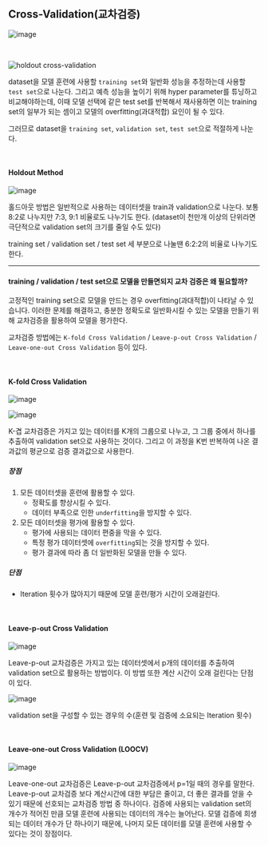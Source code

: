 ## Cross-Validation(교차검증)

![image](https://user-images.githubusercontent.com/64063767/108304413-55764680-71eb-11eb-83ac-ce2b593fcfdb.png)

<br/>

![holdout cross-validation](https://t1.daumcdn.net/cfile/tistory/994042405E24E8081C)

dataset을 모델 훈련에 사용할 `training set`와 일반화 성능을 추정하는데 사용할 `test set`으로 나눈다. 그리고 예측 성능을 높이기 위해 hyper parameter를 튜닝하고 비교해야하는데, 이때 모델 선택에 같은 test set를 반복해서 재사용하면 이는 training set의 일부가 되는 셈이고 모델의 overfitting(과대적합) 요인이 될 수 있다.

그러므로 dataset을 `training set`, `validation set`, `test set`으로 적절하게 나눈다.

<br/>

#### Holdout Method

![image](https://user-images.githubusercontent.com/64063767/108305117-b6eae500-71ec-11eb-9154-5984c29f2215.png)

홀드아웃 방법은 일반적으로 사용하는 데이터셋을 train과 validation으로 나눈다. 보통 8:2로 나누지만 7:3, 9:1 비율로도 나누기도 한다. (dataset이 천만개 이상의 단위라면 극단적으로 validation set의 크기를 줄일 수도 있다)

training set / validation set / test set 세 부분으로 나눌땐 6:2:2의 비율로 나누기도 한다.

<hr/>

#### training / validation / test set으로 모델을 만들면되지 교차 검증은 왜 필요할까?

고정적인 training set으로 모델을 만드는 경우 overfitting(과대적합)이 나타날 수 있습니다. 이러한 문제를 해결하고, 충분한 정확도로 일반화시킬 수 있는 모델을 만들기 위해 교차검증을  활용하여 모델을 평가한다.

교차검증 방법에는 `K-fold Cross Validation` / `Leave-p-out Cross Validation` / `Leave-one-out Cross Validation` 등이 있다. 

<br/>

#### K-fold Cross Validation

![image](https://user-images.githubusercontent.com/64063767/108306290-32e62c80-71ef-11eb-851c-d3fd3aac6d0a.png)

![image](https://user-images.githubusercontent.com/64063767/108306479-940e0000-71ef-11eb-8030-f993a28057d3.png)

K-겹 교차검증은 가지고 있는 데이터를 K개의 그룹으로 나누고, 그 그룹 중에서 하나를 추출하여 validation set으로 사용하는 것이다. 그리고 이 과정을 K번 반복하여 나온 결과값의 평균으로 검증 결과값으로 사용한다.

##### 장점

1. 모든 데이터셋을 훈련에 활용할 수 있다.
   - 정확도를 향상시킬 수 있다.
   - 데이터 부족으로 인한 `underfitting`을 방지할 수 있다.
2. 모든 데이터셋을 평가에 활용할 수 있다.
   - 평가에 사용되는 데이터 편중을 막을 수 있다.
   - 특정 평가 데이터셋에 `overfitting`되는 것을 방지할 수 있다.
   - 평가 결과에 따라 좀 더 일반화된 모델을 만들 수 있다.

##### 단점

- Iteration 횟수가 많아지기 때문에 모델 훈련/평가 시간이 오래걸린다.

<br/>

#### Leave-p-out Cross Validation

![image](https://user-images.githubusercontent.com/64063767/108307451-1ea32f00-71f1-11eb-9c1a-1151537f34f2.png)

Leave-p-out 교차검증은 가지고 있는 데이터셋에서 p개의 데이터를 추출하여 validation set으로 활용하는 방법이다. 이 방법 또한 계산 시간이 오래 걸린다는 단점이 있다.

![image](https://user-images.githubusercontent.com/64063767/108309668-4dbb9f80-71f5-11eb-8f74-ab977487505e.png)

validation set을 구성할 수 있는 경우의 수(훈련 및 검증에 소요되는 Iteration 횟수)

<br/>

#### Leave-one-out Cross Validation (LOOCV)

![image](https://user-images.githubusercontent.com/64063767/108307051-c10ee280-71f0-11eb-8101-dee4f926720a.png)

Leave-one-out 교차검증은 Leave-p-out 교차검증에서 p=1일 때의 경우를 말한다. Leave-p-out 교차검증 보다 계산시간에 대한 부담은 줄이고, 더 좋은 결과를 얻을 수 있기 때문에 선호되는 교차검증 방법 중 하나이다. 검증에 사용되는 validation set의 개수가 적어진 만큼 모델 훈련에 사용되는 데이터의 개수는 늘어난다. 모델 검증에 희생되는 데이터 개수가 단 하나이기 때문에, 나머지 모든 데이터를 모델 훈련에 사용할 수 있다는 것이 장점이다.